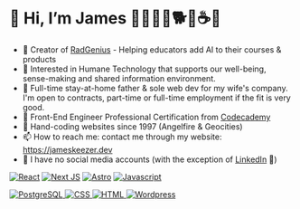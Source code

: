 # 👋 Hi, I’m James 🧑‍🧑‍🧒‍🧒🐕🚴☕🎸
- 🌠 Creator of [RadGenius](https://radgenius.dev) - Helping educators add AI to their courses & products
- 👀 Interested in Humane Technology that supports our well-being, sense-making and shared information environment.
- 💞️ Full-time stay-at-home father & sole web dev for my wife's company. I'm open to contracts, part-time or full-time employment if the fit is very good.
- 🌱 Front-End Engineer Professional Certification from [Codecademy](https://www.codecademy.com/profiles/jameskeezer)
- 💾 Hand-coding websites since 1997 (Angelfire & Geocities)
- 📫 How to reach me: contact me through my website: https://jameskeezer.dev
- 🌳 I have no social media accounts (with the exception of [LinkedIn](https://www.linkedin.com/in/jameskeezer/) 🤢)

<a href="https://github.com/Jamesllllllllll"><img alt="React" src="https://img.shields.io/badge/React-f94144?style=for-the-badge&logo=react&logoColor=white" /></a>
<a href="https://github.com/Jamesllllllllll"><img alt="Next JS" src="https://img.shields.io/badge/Next-F9C74F?style=for-the-badge&logo=next.js&logoColor=black" /></a>
<a href="https://github.com/Jamesllllllllll"><img alt="Astro" src="https://img.shields.io/badge/Astro-43AA8B?style=for-the-badge&logo=astro&logoColor=white" /></a>
<a href="https://github.com/Jamesllllllllll"><img alt="Javascript" src="https://img.shields.io/badge/JavaScript-577590?style=for-the-badge&logo=javascript&logoColor=white" /></a>

<a href="https://github.com/Jamesllllllllll"><img alt="PostgreSQL" src="https://img.shields.io/badge/PostgreSQL-f94144?style=for-the-badge&logo=postgresql&logoColor=white" />
<a href="https://github.com/Jamesllllllllll"><img alt="CSS" src="https://img.shields.io/badge/CSS3-F9C74F?style=for-the-badge&logo=css3&logoColor=624604" />
<a href="https://github.com/Jamesllllllllll"><img alt="HTML" src="https://img.shields.io/badge/HTML5-43AA8B?style=for-the-badge&logo=html5&logoColor=white" />
<a href="https://github.com/Jamesllllllllll"><img alt="Wordpress" src="https://img.shields.io/badge/Wordpess-577590?style=for-the-badge&logo=wordpress&logoColor=white"/>
